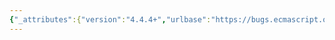 ```yaml
---
{"_attributes":{"version":"4.4.4+","urlbase":"https://bugs.ecmascript.org/","maintainer":"dherman@mozilla.com"},"bug":{"bug_id":2860,"creation_ts":"2014-05-13 16:08:00 -0700","short_desc":"11.9 Automatic Semicolon Insertion missing formatting","delta_ts":"2014-05-22 18:05:40 -0700","product":"Draft for 6th Edition","component":"editorial issue","version":"Rev 24: April 27, 2014 Draft","rep_platform":"All","op_sys":"All","bug_status":"RESOLVED","resolution":"FIXED","priority":"Normal","bug_severity":"enhancement","everconfirmed":true,"reporter":{"uid":"waldron.rick","name":"Rick Waldron"},"assigned_to":{"uid":"allen","name":"Allen Wirfs-Brock"},"long_desc":[{"commentid":8381,"comment_count":0,"who":{"uid":"waldron.rick","name":"Rick Waldron"},"bug_when":"2014-05-13 16:08:19 -0700","thetext":"Should be fixed width:\n\n  let\n  const"},{"commentid":8509,"comment_count":1,"who":{"uid":"allen","name":"Allen Wirfs-Brock"},"bug_when":"2014-05-15 15:25:55 -0700","thetext":"fixed in rev25 editor's draft"},{"commentid":8607,"comment_count":2,"who":{"uid":"allen","name":"Allen Wirfs-Brock"},"bug_when":"2014-05-22 18:05:40 -0700","thetext":"fixed in rev25"}]}}
---
```


